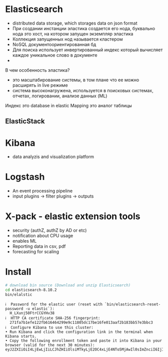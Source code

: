 # Elasticsearch 

- distributed data storage, which storages data on json format
- При создании инстанции эластика создается его нода, буквально нода это хост, на котором запущен экземпляр эластика
- Коллекция запущенных нод называется кластером
- NoSQL документоориентированная бд
- Для поиска использует инвертированный индекс который вычисляет каждое уникальное слово в документе
- 

В чем особенность эластика?
- это масштабирование системы, в том плане что ее можно расширять in live режиме
- система высоконагружена, используется в поисковых системах, отчетах, логировании, анализе данных (ML)

Индекс это database in elastic
Mapping это аналог таблицы

## ElasticStack
# Kibana
- data analyzis and visualization platform
# Logstash
- An event processing pipeline
- input plugins -> filter plugins -> outputs
# X-pack - elastic extension tools
- security (authZ, authZ by AD or etc)
- notification about CPU usage
- enables ML
- Reporting data in csv, pdf
- forecasting for scaling


# Install

```bash
# download bin source (Download and unzip Elasticsearch)
cd elasticsearch-8.10.2
bin/elalstic
```

```
ℹ️  Password for the elastic user (reset with `bin/elasticsearch-reset-password -u elastic`):
  H_LXunj50FtrCCGYHv38
ℹ️  HTTP CA certificate SHA-256 fingerprint:
  271fa7b1efe122fb616464299e9c11805dc17be16fe013aaf2b183bb57e3bbc3
ℹ️  Configure Kibana to use this cluster:
• Run Kibana and click the configuration link in the terminal when Kibana starts.
• Copy the following enrollment token and paste it into Kibana in your browser (valid for the next 30 minutes):
eyJ2ZXIiOiI4LjEwLjIiLCJhZHIiOlsiMTkyLjE2OC4xLjE4NTo5MjAwIl0sImZnciI6IjI3MWZhN2IxZWZlMTIyZmI2MTY0NjQyOTllOWMxMTgwNWRjMTdiZTE2ZmUwMTNhYWYyYjE4M2JiNTdlM2JiYzMiLCJrZXkiOiIyeXBaLW9vQk90TWFIajRQVldpczp2RW5ISzJ5OFNVMmxmMHYxeXBnTFRnIn0=
```
